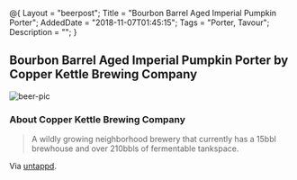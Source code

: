 @{
    Layout = "beerpost";
    Title = "Bourbon Barrel Aged Imperial Pumpkin Porter";
    AddedDate = "2018-11-07T01:45:15";
    Tags = "Porter, Tavour";
    Description = "";
}

## Bourbon Barrel Aged Imperial Pumpkin Porter by Copper Kettle Brewing Company

![beer-pic]

### About Copper Kettle Brewing Company

> A wildly growing neighborhood brewery that currently has a 15bbl brewhouse and over 210bbls of fermentable tankspace.

Via [untappd][untappd-url].

[untappd-url]: <https://untappd.com/CopperKettleBrewingCompany>
[beer-pic]: https://jasonpowley.com/assets/img/2018-11-07-bourbon-barrel-aged-imperial-pumpkin-porter.jpeg "Bourbon Barrel Aged Imperial Pumpkin Porter by Copper Kettle Brewing Company"

